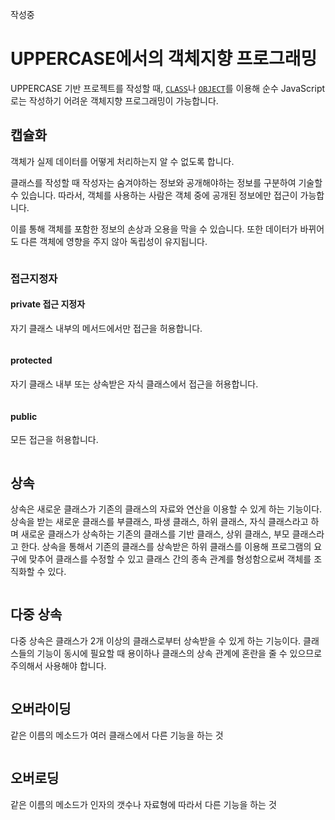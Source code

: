 작성중

# UPPERCASE에서의 객체지향 프로그래밍
UPPERCASE 기반 프로젝트를 작성할 때, [`CLASS`](UPPERCASE-CORE-COMMON.md#class)나 [`OBJECT`](UPPERCASE-CORE-COMMON.md#object)를 이용해 순수 JavaScript로는 작성하기 어려운 객체지향 프로그래밍이 가능합니다.

## 캡슐화
객체가 실제 데이터를 어떻게 처리하는지 알 수 없도록 합니다.

클래스를 작성할 때 작성자는 숨겨야하는 정보와 공개해야하는 정보를 구분하여 기술할 수 있습니다. 따라서, 객체를 사용하는 사람은 객체 중에 공개된 정보에만 접근이 가능합니다.

이를 통해 객체를 포함한 정보의 손상과 오용을 막을 수 있습니다. 또한 데이터가 바뀌어도 다른 객체에 영향을 주지 않아 독립성이 유지됩니다.

```javascript

```

### 접근지정자

#### private 접근 지정자
자기 클래스 내부의 메서드에서만 접근을 허용합니다.

```javascript

```

#### protected
자기 클래스 내부 또는 상속받은 자식 클래스에서 접근을 허용합니다.

```javascript

```

#### public
모든 접근을 허용합니다.

```javascript

```

## 상속
상속은 새로운 클래스가 기존의 클래스의 자료와 연산을 이용할 수 있게 하는 기능이다. 상속을 받는 새로운 클래스를 부클래스, 파생 클래스, 하위 클래스, 자식 클래스라고 하며 새로운 클래스가 상속하는 기존의 클래스를 기반 클래스, 상위 클래스, 부모 클래스라고 한다. 상속을 통해서 기존의 클래스를 상속받은 하위 클래스를 이용해 프로그램의 요구에 맞추어 클래스를 수정할 수 있고 클래스 간의 종속 관계를 형성함으로써 객체를 조직화할 수 있다.

```javascript

```

## 다중 상속
다중 상속은 클래스가 2개 이상의 클래스로부터 상속받을 수 있게 하는 기능이다. 클래스들의 기능이 동시에 필요할 때 용이하나 클래스의 상속 관계에 혼란을 줄 수 있으므로 주의해서 사용해야 합니다.

```javascript

```

## 오버라이딩
같은 이름의 메소드가 여러 클래스에서 다른 기능을 하는 것

```javascript

```

## 오버로딩
같은 이름의 메소드가 인자의 갯수나 자료형에 따라서 다른 기능을 하는 것

```javascript

```
